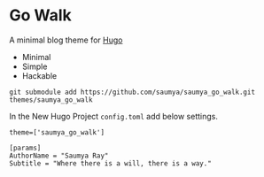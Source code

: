Go Walk
=================

A minimal blog theme for [Hugo][hugo]

 - Minimal
 - Simple
 - Hackable


```
git submodule add https://github.com/saumya/saumya_go_walk.git themes/saumya_go_walk
```

In the New Hugo Project `config.toml` add below settings.

```
theme=['saumya_go_walk']

[params]
AuthorName = "Saumya Ray"
Subtitle = "Where there is a will, there is a way."
```



 [hugo]: https://gohugo.io/
